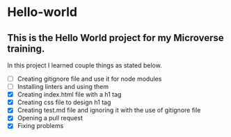 # Hello-world

## This is the Hello World project for my Microverse training.

In this project I learned couple things as stated below.

- [ ] Creating gitignore file and use it for node modules
- [ ] Installing linters and using them
- [x] Creating index.html file with a h1 tag
- [x] Creating css file to design h1 tag
- [x] Creating test.md file and ignoring it with the use of gitignore file
- [x] Opening a pull request
- [x] Fixing problems
